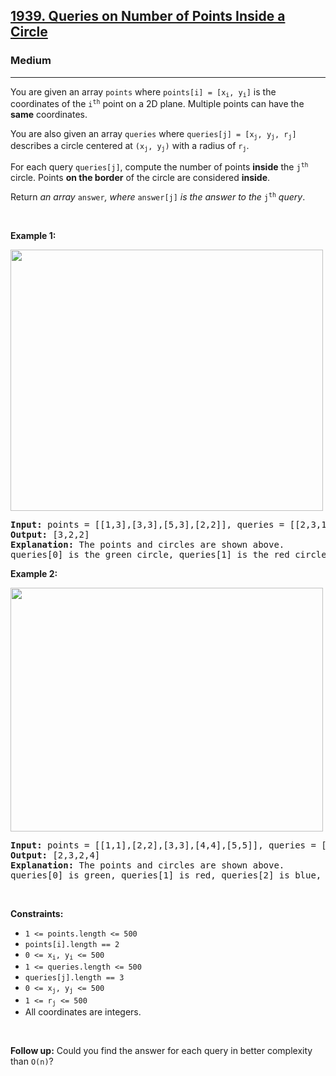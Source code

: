 <h2><a href="https://leetcode.com/problems/queries-on-number-of-points-inside-a-circle/">1939. Queries on Number of Points Inside a Circle</a></h2><h3>Medium</h3><hr><p>You are given an array <code>points</code> where <code>points[i] = [x<sub>i</sub>, y<sub>i</sub>]</code> is the coordinates of the <code>i<sup>th</sup></code> point on a 2D plane. Multiple points can have the <strong>same</strong> coordinates.</p>

<p>You are also given an array <code>queries</code> where <code>queries[j] = [x<sub>j</sub>, y<sub>j</sub>, r<sub>j</sub>]</code> describes a circle centered at <code>(x<sub>j</sub>, y<sub>j</sub>)</code> with a radius of <code>r<sub>j</sub></code>.</p>

<p>For each query <code>queries[j]</code>, compute the number of points <strong>inside</strong> the <code>j<sup>th</sup></code> circle. Points <strong>on the border</strong> of the circle are considered <strong>inside</strong>.</p>

<p>Return <em>an array </em><code>answer</code><em>, where </em><code>answer[j]</code><em> is the answer to the </em><code>j<sup>th</sup></code><em> query</em>.</p>

<p>&nbsp;</p>
<p><strong class="example">Example 1:</strong></p>
<img alt="" src="https://assets.leetcode.com/uploads/2021/03/25/chrome_2021-03-25_22-34-16.png" style="width: 500px; height: 418px;" />
<pre>
<strong>Input:</strong> points = [[1,3],[3,3],[5,3],[2,2]], queries = [[2,3,1],[4,3,1],[1,1,2]]
<strong>Output:</strong> [3,2,2]
<b>Explanation: </b>The points and circles are shown above.
queries[0] is the green circle, queries[1] is the red circle, and queries[2] is the blue circle.
</pre>

<p><strong class="example">Example 2:</strong></p>
<img alt="" src="https://assets.leetcode.com/uploads/2021/03/25/chrome_2021-03-25_22-42-07.png" style="width: 500px; height: 390px;" />
<pre>
<strong>Input:</strong> points = [[1,1],[2,2],[3,3],[4,4],[5,5]], queries = [[1,2,2],[2,2,2],[4,3,2],[4,3,3]]
<strong>Output:</strong> [2,3,2,4]
<b>Explanation: </b>The points and circles are shown above.
queries[0] is green, queries[1] is red, queries[2] is blue, and queries[3] is purple.
</pre>

<p>&nbsp;</p>
<p><strong>Constraints:</strong></p>

<ul>
	<li><code>1 &lt;= points.length &lt;= 500</code></li>
	<li><code>points[i].length == 2</code></li>
	<li><code>0 &lt;= x<sub>​​​​​​i</sub>, y<sub>​​​​​​i</sub> &lt;= 500</code></li>
	<li><code>1 &lt;= queries.length &lt;= 500</code></li>
	<li><code>queries[j].length == 3</code></li>
	<li><code>0 &lt;= x<sub>j</sub>, y<sub>j</sub> &lt;= 500</code></li>
	<li><code>1 &lt;= r<sub>j</sub> &lt;= 500</code></li>
	<li>All coordinates are integers.</li>
</ul>

<p>&nbsp;</p>
<p><strong>Follow up:</strong> Could you find the answer for each query in better complexity than <code>O(n)</code>?</p>
